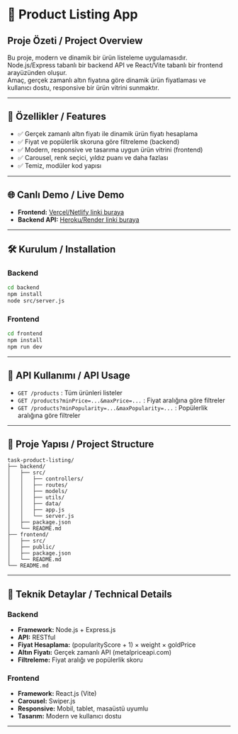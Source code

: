 # 🛒 Product Listing App

## Proje Özeti / Project Overview

Bu proje, modern ve dinamik bir ürün listeleme uygulamasıdır.  
Node.js/Express tabanlı bir backend API ve React/Vite tabanlı bir frontend arayüzünden oluşur.  
Amaç, gerçek zamanlı altın fiyatına göre dinamik ürün fiyatlaması ve kullanıcı dostu, responsive bir ürün vitrini sunmaktır.

---

## 🚀 Özellikler / Features

- ✅ Gerçek zamanlı altın fiyatı ile dinamik ürün fiyatı hesaplama
- ✅ Fiyat ve popülerlik skoruna göre filtreleme (backend)
- ✅ Modern, responsive ve tasarıma uygun ürün vitrini (frontend)
- ✅ Carousel, renk seçici, yıldız puanı ve daha fazlası
- ✅ Temiz, modüler kod yapısı

---

## 🌐 Canlı Demo / Live Demo

- **Frontend:** [Vercel/Netlify linki buraya](#)
- **Backend API:** [Heroku/Render linki buraya](#)

---

## 🛠️ Kurulum / Installation

### Backend

```bash
cd backend
npm install
node src/server.js
```

### Frontend

```bash
cd frontend
npm install
npm run dev
```

---

## 📡 API Kullanımı / API Usage

- `GET /products` : Tüm ürünleri listeler
- `GET /products?minPrice=...&maxPrice=...` : Fiyat aralığına göre filtreler
- `GET /products?minPopularity=...&maxPopularity=...` : Popülerlik aralığına göre filtreler

---

## 📁 Proje Yapısı / Project Structure

```
task-product-listing/
├── backend/
│   ├── src/
│   │   ├── controllers/
│   │   ├── routes/
│   │   ├── models/
│   │   ├── utils/
│   │   ├── data/
│   │   ├── app.js
│   │   └── server.js
│   ├── package.json
│   └── README.md
├── frontend/
│   ├── src/
│   ├── public/
│   ├── package.json
│   └── README.md
└── README.md
```

---

## 🎯 Teknik Detaylar / Technical Details

### Backend

- **Framework:** Node.js + Express.js
- **API:** RESTful
- **Fiyat Hesaplama:** (popularityScore + 1) × weight × goldPrice
- **Altın Fiyatı:** Gerçek zamanlı API (metalpriceapi.com)
- **Filtreleme:** Fiyat aralığı ve popülerlik skoru

### Frontend

- **Framework:** React.js (Vite)
- **Carousel:** Swiper.js
- **Responsive:** Mobil, tablet, masaüstü uyumlu
- **Tasarım:** Modern ve kullanıcı dostu

---

